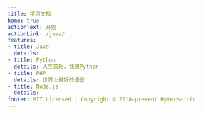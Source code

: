 ```yaml
---
title: 学习文档
home: true
actionText: 开始
actionLink: /java/
features:
- title: Java
  details: 
- title: Python
  details: 人生苦短，我用Python
- title: PHP
  details: 世界上最好的语言
- title: Node.js
  details: 
footer: MIT Licensed | Copyright © 2018-present HyterMatrix
---
```


